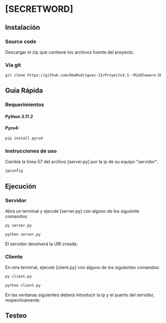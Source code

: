 # [SECRETWORD]
 
## Instalación

### Source code

Descargar el zip que contiene los archivos fuente del proyecto.

### Vía git 

```bash
git clone https://github.com/OmaRodriguez-13/Proyecto3.1--Middleware-SECRETWORD-PYRO4-
```

## Guía Rápida

### Requerimientos

#### Python 3.11.2
#### Pyro4:

```bash
pip install pyro4
```

### Instrucciones de uso

Cambie la linea 57 del archivo [server.py] por la ip de su equipo "servidor".

```bash
ipconfig
```

## Ejecución

### Servidor

Abra un terminal y ejecute [server.py] con alguno de los siguiente comandos:

```bash
py server.py
```

```bash
python server.py
```

El servidor devolverá la URI creada.

### Cliente

En otra terminal, ejecute [client.py] con alguno de los siguientes comandos:

```bash
py client.py
```

```bash
python client.py
```

En las ventanas siguientes deberá introducir la ip y el puerto del servidor, respectivamente.


## Testeo




